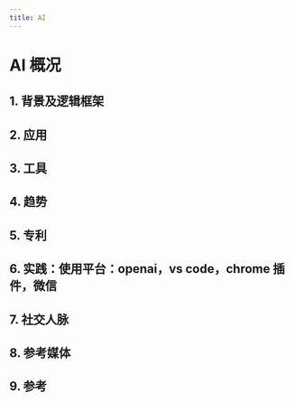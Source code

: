```yaml
---
title: AI
---
```


# AI 概况

## 1. 背景及逻辑框架

## 2. 应用

## 3. 工具

## 4. 趋势

## 5. 专利

## 6. 实践：使用平台：openai，vs code，chrome 插件，微信

## 7. 社交人脉

## 8. 参考媒体

## 9. 参考
